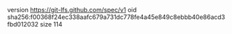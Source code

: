 version https://git-lfs.github.com/spec/v1
oid sha256:f00368f24ec338aafc679a731dc778fe4a45e849c8ebbb40e86acd3fbd012032
size 114
